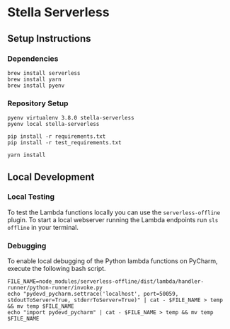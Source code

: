 # Stella Serverless

## Setup Instructions
### Dependencies
```shell
brew install serverless
brew install yarn
brew install pyenv
```

### Repository Setup
```shell
pyenv virtualenv 3.8.0 stella-serverless
pyenv local stella-serverless

pip install -r requirements.txt
pip install -r test_requirements.txt

yarn install
```

## Local Development
### Local Testing
To test the Lambda functions locally you can use the `serverless-offline` plugin. To start a local webserver running
the Lambda endpoints run `sls offline` in your terminal.

### Debugging
To enable local debugging of the Python lambda functions on PyCharm, execute the following bash script.

```shell
FILE_NAME=node_modules/serverless-offline/dist/lambda/handler-runner/python-runner/invoke.py
echo "pydevd_pycharm.settrace('localhost', port=50059, stdoutToServer=True, stderrToServer=True)" | cat - $FILE_NAME > temp && mv temp $FILE_NAME
echo "import pydevd_pycharm" | cat - $FILE_NAME > temp && mv temp $FILE_NAME
```